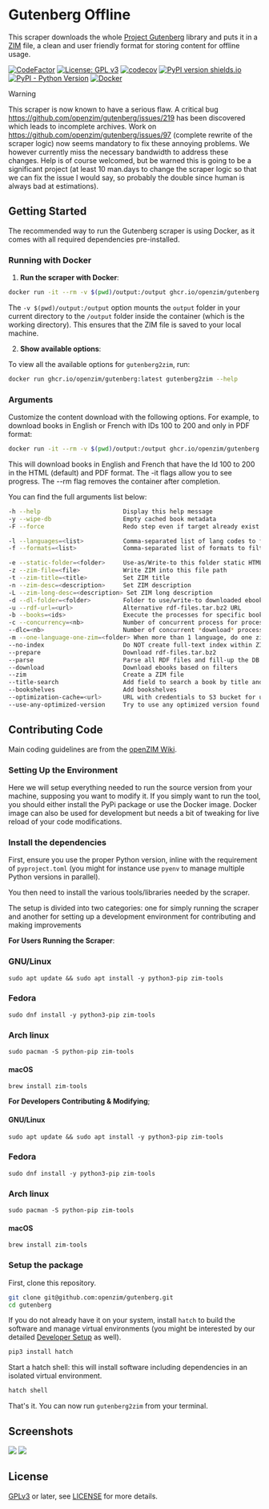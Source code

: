 # Gutenberg Offline
This scraper downloads the whole [Project
Gutenberg](https://www.gutenberg.org) library and puts it in a
[ZIM](https://openzim.org) file, a clean and user friendly format for
storing content for offline usage.

[![CodeFactor](https://www.codefactor.io/repository/github/openzim/gutenberg/badge)](https://www.codefactor.io/repository/github/openzim/gutenberg)
[![License: GPL v3](https://img.shields.io/badge/License-GPLv3-blue.svg)](https://www.gnu.org/licenses/gpl-3.0)
[![codecov](https://codecov.io/gh/openzim/gutenberg/branch/main/graph/badge.svg)](https://codecov.io/gh/openzim/gutenberg)
[![PyPI version shields.io](https://img.shields.io/pypi/v/gutenberg2zim.svg)](https://pypi.org/project/gutenberg2zim/)
[![PyPI - Python Version](https://img.shields.io/pypi/pyversions/gutenberg2zim.svg)](https://pypi.org/project/gutenberg2zim/)
[![Docker](https://ghcr-badge.egpl.dev/openzim/gutenberg/latest_tag?label=docker)](https://ghcr.io/openzim/gutenberg)

> [!WARNING]
> This scraper is now known to have a serious flaw. A critical bug https://github.com/openzim/gutenberg/issues/219 has been discovered which leads to incomplete archives. Work on https://github.com/openzim/gutenberg/issues/97 (complete rewrite of the scraper logic) now seems mandatory to fix these annoying problems. We however currently miss the necessary bandwidth to address these changes. Help is of course welcomed, but be warned this is going to be a significant project (at least 10 man.days to change the scraper logic so that we can fix the issue I would say, so probably the double since human is always bad at estimations).

## Getting Started

The recommended way to run the Gutenberg scraper is using Docker, as it comes with all required dependencies pre-installed.

### Running with Docker

1. **Run the scraper with Docker**:

```bash
docker run -it --rm -v $(pwd)/output:/output ghcr.io/openzim/gutenberg:latest gutenberg2zim
```

The `-v $(pwd)/output:/output` option mounts the `output` folder in your current directory to the `/output` folder inside the container (which is the working directory). This ensures that the ZIM file is saved to your local machine.

2. **Show available options**:

To view all the available options for `gutenberg2zim`, run:

```bash
docker run ghcr.io/openzim/gutenberg:latest gutenberg2zim --help
```


### Arguments

Customize the content download with the following options. For example, to download books in English or French with IDs 100 to 200 and only in PDF format:

```bash
docker run -it --rm -v $(pwd)/output:/output ghcr.io/openzim/gutenberg:latest gutenberg2zim -l en,fr -f pdf --books 100-200 --bookshelves --title-search
```

This will download books in English and French that have the Id 100 to
200 in the HTML (default) and PDF format.
The -it flags allow you to see progress.
The --rm flag removes the container after completion.

You can find the full arguments list below:

```bash
-h --help                       Display this help message
-y --wipe-db                    Empty cached book metadata
-F --force                      Redo step even if target already exist

-l --languages=<list>           Comma-separated list of lang codes to filter export to (preferably ISO 639-1, else ISO 639-3)
-f --formats=<list>             Comma-separated list of formats to filter export to (epub, html, pdf, all)

-e --static-folder=<folder>     Use-as/Write-to this folder static HTML
-z --zim-file=<file>            Write ZIM into this file path
-t --zim-title=<title>          Set ZIM title
-n --zim-desc=<description>     Set ZIM description
-L --zim-long-desc=<description> Set ZIM long description
-d --dl-folder=<folder>         Folder to use/write-to downloaded ebooks
-u --rdf-url=<url>              Alternative rdf-files.tar.bz2 URL
-b --books=<ids>                Execute the processes for specific books, separated by commas, or dashes for intervals
-c --concurrency=<nb>           Number of concurrent process for processing tasks
--dlc=<nb>                      Number of concurrent *download* process for download (overwrites --concurrency). if server blocks high rate requests
-m --one-language-one-zim=<folder> When more than 1 language, do one zim for each   language (and one with all)
--no-index                      Do NOT create full-text index within ZIM file
--prepare                       Download rdf-files.tar.bz2
--parse                         Parse all RDF files and fill-up the DB
--download                      Download ebooks based on filters
--zim                           Create a ZIM file
--title-search                  Add field to search a book by title and directly jump to it
--bookshelves                   Add bookshelves
--optimization-cache=<url>      URL with credentials to S3 bucket for using as optimization cache
--use-any-optimized-version     Try to use any optimized version found on optimization cache
```


## Contributing Code

Main coding guidelines are from the [openZIM Wiki](https://github.com/openzim/overview/wiki).

### Setting Up the Environment

Here we will setup everything needed to run the source version from your machine, supposing you want to modify it. If you simply want to run the tool, you should either install the PyPi package or use the Docker image. Docker image can also be used for development but needs a bit of tweaking for live reload of your code modifications.

### Install the dependencies

First, ensure you use the proper Python version, inline with the requirement of `pyproject.toml` (you might for instance use `pyenv` to manage multiple Python versions in parallel).

You then need to install the various tools/libraries needed by the scraper.


The setup is divided into two categories: one for simply running the scraper and another for setting up a development environment for contributing and making improvements

**For Users Running the Scraper**:

### GNU/Linux
```
sudo apt update && sudo apt install -y python3-pip zim-tools
```
### Fedora
```
sudo dnf install -y python3-pip zim-tools
```
### Arch linux
```
sudo pacman -S python-pip zim-tools
```
#### macOS
```
brew install zim-tools
```
**For Developers Contributing & Modifying**;

#### GNU/Linux

```
sudo apt update && sudo apt install -y python3-pip zim-tools
```
### Fedora
```
sudo dnf install -y python3-pip zim-tools
```
### Arch linux
```
sudo pacman -S python-pip zim-tools
```
#### macOS
```
brew install zim-tools
```


### Setup the package

First, clone this repository.

```bash
git clone git@github.com:openzim/gutenberg.git
cd gutenberg
```

If you do not already have it on your system, install `hatch` to build the software and manage virtual environments (you might be interested by our detailed [Developer Setup](https://github.com/openzim/_python-bootstrap/blob/main/docs/Developer-Setup.md) as well).

```bash
pip3 install hatch
```

Start a hatch shell: this will install software including dependencies in an isolated virtual environment.

```bash
hatch shell
```

That's it. You can now run `gutenberg2zim` from your terminal.


## Screenshots

![](https://raw.githubusercontent.com/openzim/gutenberg/main/pictures/screenshot_1.png)
![](https://raw.githubusercontent.com/openzim/gutenberg/main/pictures/screenshot_2.png)

## License

[GPLv3](https://www.gnu.org/licenses/gpl-3.0) or later, see
[LICENSE](LICENSE) for more details.
